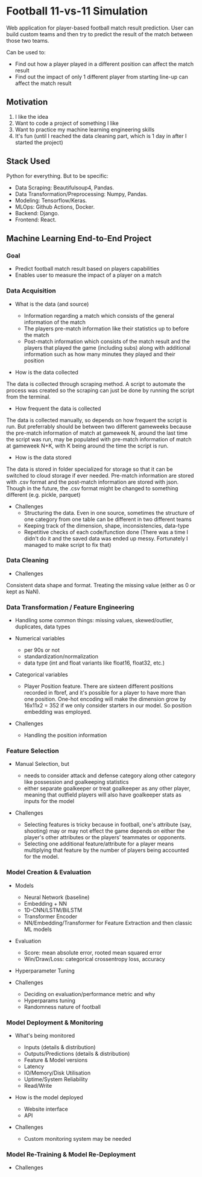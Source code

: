 # Football 11-vs-11 Simulation
Web application for player-based football match result prediction. User can build custom teams and then try to predict the result of the match between those two teams.

Can be used to:

- Find out how a player played in a different position can affect the match result
- Find out the impact of only 1 different player from starting line-up can affect the match result

## Motivation

1. I like the idea
2. Want to code a project of something I like
3. Want to practice my machine learning engineering skills
4. It's fun (until I reached the data cleaning part, which is 1 day in after I started the project)


## Stack Used

Python for everything. But to be specific:

- Data Scraping: Beautifulsoup4, Pandas.
- Data Transformation/Preprocessing: Numpy, Pandas.
- Modeling: Tensorflow/Keras.
- MLOps: Github Actions, Docker.
- Backend: Django.
- Frontend: React.

<!-- ## Test is Performed On

- When the data is scraped
- When the data is about to be transformed
- After the data is transformed
- After feature engineering
- Before the data is used to train/retrain the model (tfdv)
- Before the model is served -->

## Machine Learning End-to-End Project

<!-- Insert Gambar ML Life Cycle-->

### Goal

- Predict football match result based on players capabilities
- Enables user to measure the impact of a player on a match

### Data Acquisition

- What is the data (and source)

  - Information regarding a match which consists of the general information of the match
  - The players pre-match information like their statistics up to before the match
  - Post-match information which consists of the match result and the players that played the game (including subs) along with additional information such as how many minutes they played and their position

- How is the data collected

The data is collected through scraping method. A script to automate the process was created so the scraping can just be done by running the script from the terminal.

- How frequent the data is collected

The data is collected manually, so depends on how frequent the script is run. But preferrably should be between two different gameweeks because the pre-match information of match at gameweek N, around the last time the script was run, may be populated with pre-match information of match at gameweek N+K, with K being around the time the script is run.

- How is the data stored

The data is stored in folder specialized for storage so that it can be switched to cloud storage if ever needed. Pre-match information are stored with .csv format and the post-match information are stored with json. Though in the future, the .csv format might be changed to something different (e.g. pickle, parquet)

- Challenges
  - Structuring the data. Even in one source, sometimes the structure of one category from one table can be different in two different teams
  - Keeping track of the dimension, shape, inconsistencies, data-type
  - Repetitive checks of each code/function done (There was a time I didn't do it and the saved data was ended up messy. Fortunately I managed to make script to fix that)

### Data Cleaning

- Challenges

Consistent data shape and format. Treating the missing value (either as 0 or kept as NaN).

### Data Transformation / Feature Engineering

- Handling some common things: missing values, skewed/outlier, duplicates, data types
- Numerical variables
  - per 90s or not
  - standardization/normalization
  - data type (int and float variants like float16, float32, etc.)

- Categorical variables
  - Player Position feature. There are sixteen different positions recorded in fbref, and it's possible for a player to have more than one position. One-hot encoding will make the dimension grow by 16x11x2 = 352 if we only consider starters in our model. So position embedding was employed.

- Challenges
  - Handling the position information

### Feature Selection

- Manual Selection, but
  - needs to consider attack and defense category along other category like possession and goalkeeping statistics
  - either separate goalkeeper or treat goalkeeper as any other player, meaning that outfield players will also have goalkeeper stats as inputs for the model

- Challenges
  - Selecting features is tricky because in football, one's attribute (say, shooting) may or may not effect the game depends on either the player's other attributes or the players' teammates or opponents.
  - Selecting one additional feature/attribute for a player means multiplying that feature by the number of players being accounted for the model.

### Model Creation & Evaluation

- Models
  - Neural Network (baseline)
  - Embedding + NN
  - 1D-CNN/LSTM/BiLSTM
  - Transformer Encoder
  - NN/Embedding/Transformer for Feature Extraction and then classic ML models

- Evaluation
  - Score: mean absolute error, rooted mean squared error
  - Win/Draw/Loss: categorical crossentropy loss, accuracy

- Hyperparameter Tuning

- Challenges
  - Deciding on evaluation/performance metric and why
  - Hyperparams tuning
  - Randomness nature of football

### Model Deployment & Monitoring

- What's being monitored
  - Inputs (details & distribution)
  - Outputs/Predictions (details & distribution)
  - Feature & Model versions
  - Latency
  - IO/Memory/Disk Utilisation
  - Uptime/System Reliability
  - Read/Write

- How is the model deployed
  - Website interface
  - API

- Challenges
  - Custom monitoring system may be needed

### Model Re-Training & Model Re-Deployment

- Challenges
